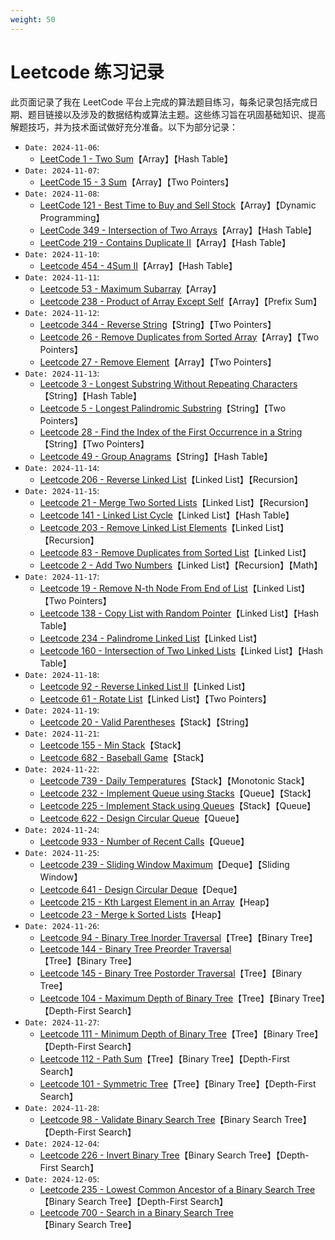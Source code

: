 ```yaml
---
weight: 50
---
```


# **Leetcode 练习记录**

此页面记录了我在 LeetCode 平台上完成的算法题目练习，每条记录包括完成日期、题目链接以及涉及的数据结构或算法主题。这些练习旨在巩固基础知识、提高解题技巧，并为技术面试做好充分准备。以下为部分记录：

* `Date: 2024-11-06`:
  * [LeetCode 1 - Two Sum](https://leetcode.com/problems/two-sum/)【Array】【Hash Table】
* `Date: 2024-11-07`:
  * [LeetCode 15 - 3 Sum](https://leetcode.com/problems/3sum/)【Array】【Two Pointers】
* `Date: 2024-11-08`:
  * [LeetCode 121 - Best Time to Buy and Sell Stock](https://leetcode.com/problems/best-time-to-buy-and-sell-stock/)【Array】【Dynamic Programming】
  * [LeetCode 349 - Intersection of Two Arrays](https://leetcode.com/problems/intersection-of-two-arrays/)【Array】【Hash Table】
  * [LeetCode 219 - Contains Duplicate II](https://leetcode.com/problems/contains-duplicate-ii/)【Array】【Hash Table】
* `Date: 2024-11-10`:
  * [Leetcode 454 - 4Sum II](https://leetcode.com/problems/4sum-ii/description/)【Array】【Hash Table】
* `Date: 2024-11-11`:
  * [Leetcode 53 - Maximum Subarray](https://leetcode.com/problems/maximum-subarray/description/)【Array】
  * [Leetcode 238 - Product of Array Except Self](https://leetcode.com/problems/product-of-array-except-self/description)【Array】【Prefix Sum】
* `Date: 2024-11-12`:
  * [Leetcode 344 - Reverse String](https://leetcode.com/problems/reverse-string/description/)【String】【Two Pointers】
  * [Leetcode 26 - Remove Duplicates from Sorted Array](https://leetcode.com/problems/remove-duplicates-from-sorted-array/description/)【Array】【Two Pointers】
  * [Leetcode 27 - Remove Element](https://leetcode.com/problems/remove-element/description)【Array】【Two Pointers】
* `Date: 2024-11-13`:
  * [Leetcode 3 - Longest Substring Without Repeating Characters](https://leetcode.com/problems/longest-substring-without-repeating-characters/)【String】【Hash Table】
  * [Leetcode 5 - Longest Palindromic Substring](https://leetcode.com/problems/longest-palindromic-substring/description/)【String】【Two Pointers】
  * [Leetcode 28 - Find the Index of the First Occurrence in a String](https://leetcode.com/problems/find-the-index-of-the-first-occurrence-in-a-string/description/)【String】【Two Pointers】
  * [Leetcode 49 - Group Anagrams](https://leetcode.com/problems/group-anagrams/description/)【String】【Hash Table】
* `Date: 2024-11-14`:
  * [Leetcode 206 - Reverse Linked List](https://leetcode.com/problems/reverse-linked-list/description/)【Linked List】【Recursion】
* `Date: 2024-11-15`:
  * [Leetcode 21 - Merge Two Sorted Lists](https://leetcode.com/problems/merge-two-sorted-lists/description/)【Linked List】【Recursion】
  * [Leetcode 141 - Linked List Cycle](https://leetcode.com/problems/linked-list-cycle/description/)【Linked List】【Hash Table】
  * [Leetcode 203 - Remove Linked List Elements](https://leetcode.com/problems/remove-linked-list-elements/description/)【Linked List】【Recursion】
  * [Leetcode 83 - Remove Duplicates from Sorted List](https://leetcode.com/problems/remove-duplicates-from-sorted-list/description/)【Linked List】
  * [Leetcode 2 - Add Two Numbers](https://leetcode.com/problems/add-two-numbers/description)【Linked List】【Recursion】【Math】
* `Date: 2024-11-17`:
  * [Leetcode 19 - Remove N-th Node From End of List](https://leetcode.com/problems/remove-nth-node-from-end-of-list/description/)【Linked List】【Two Pointers】
  * [Leetcode 138 - Copy List with Random Pointer](https://leetcode.com/problems/copy-list-with-random-pointer/description/)【Linked List】【Hash Table】
  * [Leetcode 234 - Palindrome Linked List](https://leetcode.com/problems/palindrome-linked-list/description)【Linked List】
  * [Leetcode 160 -  Intersection of Two Linked Lists](https://leetcode.com/problems/intersection-of-two-linked-lists/description/)【Linked List】【Hash Table】
* `Date: 2024-11-18`:
  * [Leetcode 92 - Reverse Linked List II](https://leetcode.com/problems/reverse-linked-list-ii/description/)【Linked List】
  * [Leetcode 61 - Rotate List](https://leetcode.com/problems/rotate-list/description)【Linked List】【Two Pointers】
* `Date: 2024-11-19`:
  * [Leetcode 20 - Valid Parentheses](https://leetcode.com/problems/valid-parentheses/description/)【Stack】【String】
* `Date: 2024-11-21`:
  * [Leetcode 155 - Min Stack](https://leetcode.com/problems/min-stack/description/)【Stack】
  * [Leetcode 682 - Baseball Game](https://leetcode.com/problems/baseball-game/description/)【Stack】
* `Date: 2024-11-22`:
  * [Leetcode 739 - Daily Temperatures](https://leetcode.com/problems/daily-temperatures/description/)【Stack】【Monotonic Stack】
  * [Leetcode 232 - Implement Queue using Stacks](https://leetcode.com/problems/implement-queue-using-stacks/description/)【Queue】【Stack】
  * [Leetcode 225 - Implement Stack using Queues](https://leetcode.com/problems/implement-stack-using-queues/description/)【Stack】【Queue】
  * [Leetcode 622 - Design Circular Queue](https://leetcode.com/problems/design-circular-queue/description/)【Queue】
* `Date: 2024-11-24`:
  * [Leetcode 933 - Number of Recent Calls](https://leetcode.com/problems/number-of-recent-calls/description/)【Queue】
* `Date: 2024-11-25`:
  * [Leetcode 239 - Sliding Window Maximum](https://leetcode.com/problems/sliding-window-maximum/description/)【Deque】【Sliding Window】
  * [Leetcode 641 - Design Circular Deque](https://leetcode.com/problems/design-circular-deque/description/)【Deque】
  * [Leetcode 215 - Kth Largest Element in an Array](https://leetcode.com/problems/kth-largest-element-in-an-array/description/)【Heap】
  * [Leetcode 23 - Merge k Sorted Lists](https://leetcode.com/problems/merge-k-sorted-lists/description/)【Heap】
* `Date: 2024-11-26`:
  * [Leetcode 94 - Binary Tree Inorder Traversal](https://leetcode.com/problems/binary-tree-inorder-traversal/description/)【Tree】【Binary Tree】
  * [Leetcode 144 - Binary Tree Preorder Traversal](https://leetcode.com/problems/binary-tree-preorder-traversal/description/)【Tree】【Binary Tree】
  * [Leetcode 145 - Binary Tree Postorder Traversal](https://leetcode.com/problems/binary-tree-postorder-traversal/description/)【Tree】【Binary Tree】
  * [Leetcode 104 - Maximum Depth of Binary Tree](https://leetcode.com/problems/maximum-depth-of-binary-tree/description/)【Tree】【Binary Tree】【Depth-First Search】
* `Date: 2024-11-27`:
  * [Leetcode 111 - Minimum Depth of Binary Tree](https://leetcode.com/problems/minimum-depth-of-binary-tree/description/)【Tree】【Binary Tree】【Depth-First Search】
  * [Leetcode 112 - Path Sum](https://leetcode.com/problems/path-sum/description/)【Tree】【Binary Tree】【Depth-First Search】
  * [Leetcode 101 - Symmetric Tree](https://leetcode.com/problems/symmetric-tree/description/)【Tree】【Binary Tree】【Depth-First Search】
* `Date: 2024-11-28`:
  * [Leetcode 98 - Validate Binary Search Tree](https://leetcode.com/problems/validate-binary-search-tree/description/)【Binary Search Tree】【Depth-First Search】
* `Date: 2024-12-04`:
  * [Leetcode 226 - Invert Binary Tree](https://leetcode.com/problems/invert-binary-tree/description/)【Binary Search Tree】【Depth-First Search】
* `Date: 2024-12-05`:
  * [Leetcode 235 - Lowest Common Ancestor of a Binary Search Tree](https://leetcode.com/problems/lowest-common-ancestor-of-a-binary-search-tree/description/)【Binary Search Tree】【Depth-First Search】
  * [Leetcode 700 - Search in a Binary Search Tree](https://leetcode.com/problems/search-in-a-binary-search-tree/description/)【Binary Search Tree】

